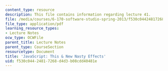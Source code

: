 ```yaml
---
content_type: resource
description: This file contains information regarding lecture 41.
file: /media/courses/6-170-software-studio-spring-2013/f530c04424817268d4d3b08cdd40481e_MIT6_170S13_41-java-nast.pdf
file_type: application/pdf
learning_resource_types:
- Lecture Notes
ocw_type: OCWFile
parent_title: Lecture Notes
parent_type: CourseSection
resourcetype: Document
title: 'JavaScript: This & New Nasty Effects'
uid: f530c044-2481-7268-d4d3-b08cdd40481e
---
```

